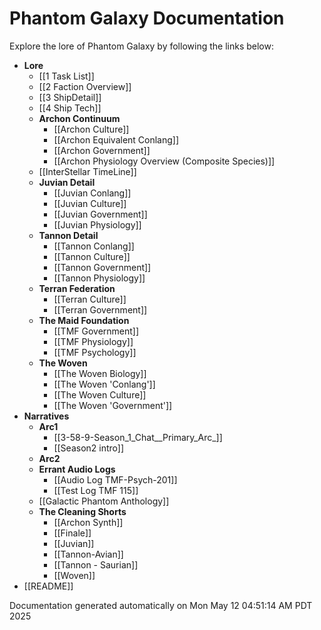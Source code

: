 # Phantom Galaxy Documentation

Explore the lore of Phantom Galaxy by following the links below:

- **Lore**
  - [[1 Task List]]
  - [[2 Faction Overview]]
  - [[3 ShipDetail]]
  - [[4 Ship Tech]]
  - **Archon Continuum**
    - [[Archon Culture]]
    - [[Archon Equivalent Conlang]]
    - [[Archon Government]]
    - [[Archon Physiology Overview (Composite Species)]]
  - [[InterStellar TimeLine]]
  - **Juvian Detail**
    - [[Juvian Conlang]]
    - [[Juvian Culture]]
    - [[Juvian Government]]
    - [[Juvian Physiology]]
  - **Tannon Detail**
    - [[Tannon Conlang]]
    - [[Tannon Culture]]
    - [[Tannon Government]]
    - [[Tannon Physiology]]
  - **Terran Federation**
    - [[Terran Culture]]
    - [[Terran Government]]
  - **The Maid Foundation**
    - [[TMF Government]]
    - [[TMF Physiology]]
    - [[TMF Psychology]]
  - **The Woven**
    - [[The Woven Biology]]
    - [[The Woven 'Conlang']]
    - [[The Woven Culture]]
    - [[The Woven 'Government']]
- **Narratives**
  - **Arc1**
    - [[3-58-9-Season_1_Chat__Primary_Arc_]]
    - [[Season2 intro]]
  - **Arc2**
  - **Errant Audio Logs**
    - [[Audio Log TMF-Psych-201]]
    - [[Test Log TMF 115]]
  - [[Galactic Phantom Anthology]]
  - **The Cleaning Shorts**
    - [[Archon Synth]]
    - [[Finale]]
    - [[Juvian]]
    - [[Tannon-Avian]]
    - [[Tannon - Saurian]]
    - [[Woven]]
- [[README]]

Documentation generated automatically on Mon May 12 04:51:14 AM PDT 2025
